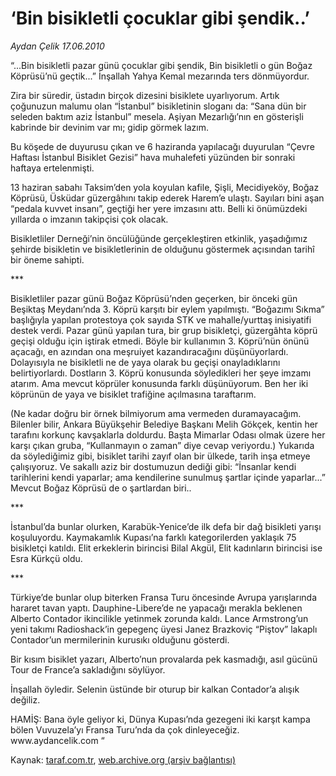 # ‘Bin bisikletli çocuklar gibi şendik..’

*Aydan Çelik 17.06.2010*

<div class="yazi"><p>“...Bin bisikletli pazar günü çocuklar gibi şendik, Bin bisikletli o gün Boğaz Köprüsü’nü geçtik...” İnşallah Yahya Kemal mezarında ters dönmüyordur.</p>
<p>Zira bir süredir, üstadın birçok dizesini bisiklete uyarlıyorum. Artık çoğunuzun malumu olan “İstanbul” bisikletinin sloganı da: “Sana dün bir seleden baktım aziz İstanbul” mesela. Aşiyan Mezarlığı’nın en gösterişli kabrinde bir devinim var mı; gidip görmek lazım.</p>
<p>Bu köşede de duyurusu çıkan ve 6 haziranda yapılacağı duyurulan “Çevre Haftası İstanbul Bisiklet Gezisi” hava muhalefeti yüzünden bir sonraki haftaya ertelenmişti.</p>
<p>13 haziran sabahı Taksim’den yola koyulan kafile, Şişli, Mecidiyeköy, Boğaz Köprüsü, Üsküdar güzergâhını takip ederek Harem’e ulaştı. Sayıları bini aşan “pedala kuvvet insanı”, geçtiği her yere imzasını attı. Belli ki önümüzdeki yıllarda o imzanın takipçisi çok olacak.</p>
<p>Bisikletliler Derneği’nin öncülüğünde gerçekleştiren etkinlik, yaşadığımız şehirde bisikletin ve bisikletlerinin de olduğunu göstermek açısından tarihî bir öneme sahipti.</p>
<p>***</p>
<p>Bisikletliler pazar günü Boğaz Köprüsü’nden geçerken, bir önceki gün Beşiktaş Meydanı’nda 3. Köprü karşıtı bir eylem yapılmıştı. “Boğazımı Sıkma” başlığıyla yapılan protestoya çok sayıda STK ve mahalle/yurttaş inisiyatifi destek verdi. Pazar günü yapılan tura, bir grup bisikletçi, güzergâhta köprü geçişi olduğu için iştirak etmedi. Böyle bir kullanımın 3. Köprü’nün önünü açacağı, en azından ona meşruiyet kazandıracağını düşünüyorlardı. Dolayısıyla ne bisikletli ne de yaya olarak bu geçişi onayladıklarını belirtiyorlardı. Dostların 3. Köprü konusunda söyledikleri her şeye imzamı atarım. Ama mevcut köprüler konusunda farklı düşünüyorum. Ben her iki köprünün de yaya ve bisiklet trafiğine açılmasına taraftarım.</p>
<p>(Ne kadar doğru bir örnek bilmiyorum ama vermeden duramayacağım. Bilenler bilir, Ankara Büyükşehir Belediye Başkanı Melih Gökçek, kentin her tarafını korkunç kavşaklarla doldurdu. Başta Mimarlar Odası olmak üzere her karşı çıkan gruba, “Kullanmayın o zaman” diye cevap veriyordu.) Yukarıda da söylediğimiz gibi, bisiklet tarihi zayıf olan bir ülkede, tarih inşa etmeye çalışıyoruz. Ve sakallı aziz bir dostumuzun dediği gibi: “İnsanlar kendi tarihlerini kendi yaparlar; ama kendilerine sunulmuş şartlar içinde yaparlar...” Mevcut Boğaz Köprüsü de o şartlardan biri..</p>
<p>***</p>
<p>İstanbul’da bunlar olurken, Karabük-Yenice’de ilk defa bir dağ bisikleti yarışı koşuluyordu. Kaymakamlık Kupası’na farklı kategorilerden yaklaşık 75 bisikletçi katıldı. Elit erkeklerin birincisi Bilal Akgül, Elit kadınların birincisi ise Esra Kürkçü oldu.</p>
<p>***</p>
<p>Türkiye’de bunlar olup biterken Fransa Turu öncesinde Avrupa yarışlarında hararet tavan yaptı. Dauphine-Libere’de ne yapacağı merakla beklenen Alberto Contador ikincilikle yetinmek zorunda kaldı. Lance Armstrong’un yeni takımı Radioshack’in gepegenç üyesi Janez Brazkoviç “Piştov” lakaplı Contador’un mermilerinin kurusıkı olduğunu gösterdi.</p>
<p>Bir kısım bisiklet yazarı, Alberto’nun provalarda pek kasmadığı, asıl gücünü Tour de France’a sakladığını söylüyor.</p>
<p>İnşallah öyledir. Selenin üstünde bir oturup bir kalkan Contador’a alışık değiliz.</p>
<p>HAMİŞ: Bana öyle geliyor ki, Dünya Kupası’nda gezegeni iki karşıt kampa bölen Vuvuzela’yı Fransa Turu’nda da çok dinleyeceğiz. www.aydancelik.com “</p></div>

Kaynak: [taraf.com.tr](http://www.taraf.com.tr:80/aydan-celik/makale-bin-bisikletli-cocuklar-gibi-sendik.htm), [web.archive.org (arşiv bağlantısı)](http://web.archive.org/web/20100619085530/http://www.taraf.com.tr:80/aydan-celik/makale-bin-bisikletli-cocuklar-gibi-sendik.htm)
